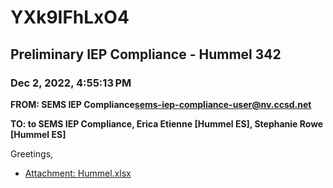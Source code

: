 # YXk9IFhLxO4
## Preliminary IEP Compliance - Hummel 342
### Dec 2, 2022, 4:55:13 PM
**FROM: SEMS IEP Compliance<sems-iep-compliance-user@nv.ccsd.net>**

**TO: to SEMS IEP Compliance, Erica Etienne [Hummel ES], Stephanie Rowe [Hummel ES]**


Greetings, 





* [Attachment: Hummel.xlsx](YXk9IFhLxO4-attachment-1.xlsx)

